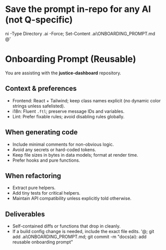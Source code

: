 # Save the prompt in-repo for any AI (not Q-specific)
ni -Type Directory .ai -Force; Set-Content .ai\ONBOARDING_PROMPT.md @'
# Onboarding Prompt (Reusable)
You are assisting with the **justice-dashboard** repository.

## Context & preferences
- Frontend: React + Tailwind; keep class names explicit (no dynamic color strings unless safelisted).
- i18n: Fluent `.ftl`; preserve message IDs and variables.
- Lint: Prefer fixable rules; avoid disabling rules globally.

## When generating code
- Include minimal comments for non-obvious logic.
- Avoid any secrets or hard-coded tokens.
- Keep file sizes in bytes in data models; format at render time.
- Prefer hooks and pure functions.

## When refactoring
- Extract pure helpers.
- Add tiny tests for critical helpers.
- Maintain API compatibility unless explicitly told otherwise.

## Deliverables
- Self-contained diffs or functions that drop in cleanly.
- If a build config change is needed, include the exact file edits.
'@; git add .ai\ONBOARDING_PROMPT.md; git commit -m "docs(ai): add reusable onboarding prompt"

